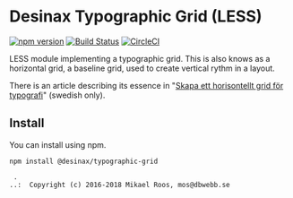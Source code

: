 Desinax Typographic Grid (LESS)
===============================

[![npm version](https://badge.fury.io/js/desinax-typographic-grid.svg)](https://badge.fury.io/js/desinax-typographic-grid)
[![Build Status](https://travis-ci.org/desinax/typographic-grid.svg?branch=master)](https://travis-ci.org/desinax/typographic-grid)
[![CircleCI](https://circleci.com/gh/desinax/typographic-grid.svg?style=svg)](https://circleci.com/gh/desinax/typographic-grid)

LESS module implementing a typographic grid. This is also knows as a horizontal grid, a baseline grid, used to create vertical rythm in a layout.

There is an article describing its essence in "[Skapa ett horisontellt grid för typografi](https://dbwebb.se/kunskap/skapa-ett-horisontellt-grid-for-typografi)" (swedish only).



Install
-------------------------------

You can install using npm.

```text
npm install @desinax/typographic-grid
```



```
 . 
..:  Copyright (c) 2016-2018 Mikael Roos, mos@dbwebb.se 
```
